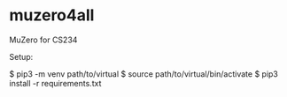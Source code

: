 # muzero4all
MuZero for CS234


Setup:

$ pip3 -m venv path/to/virtual
$ source path/to/virtual/bin/activate
$ pip3 install -r requirements.txt

